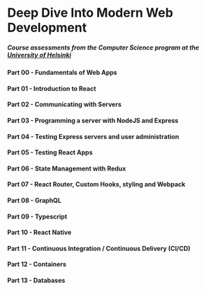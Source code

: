 # Deep Dive Into Modern Web Development
##### Course assessments from the Computer Science program at the [University of Helsinki](https://studies.cs.helsinki.fi/)

#### Part 00 - Fundamentals of Web Apps
#### Part 01 - Introduction to React
#### Part 02 - Communicating with Servers
#### Part 03 - Programming a server with NodeJS and Express
#### Part 04 - Testing Express servers and user administration
#### Part 05 - Testing React Apps
#### Part 06 - State Management with Redux
#### Part 07 - React Router, Custom Hooks, styling and Webpack
#### Part 08 - GraphQL
#### Part 09 - Typescript
#### Part 10 - React Native
#### Part 11 - Continuous Integration / Continuous Delivery (CI/CD)
#### Part 12 - Containers
#### Part 13 - Databases
